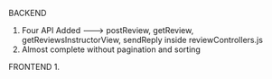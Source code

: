 
BACKEND
1. Four API Added ---> postReview, getReview, getReviewsInstructorView, sendReply inside reviewControllers.js
2. Almost complete without pagination and sorting 

FRONTEND
1. 
